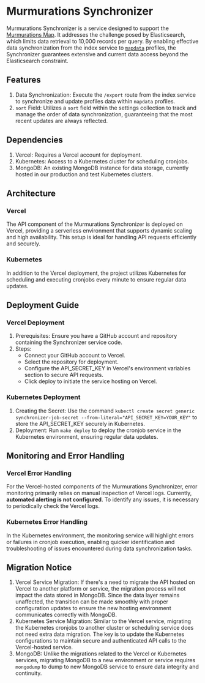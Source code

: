 # Murmurations Synchronizer

Murmurations Synchronizer is a service designed to support the [Murmurations Map](https://github.com/MurmurationsNetwork/MurmurationsMap). It addresses the challenge posed by Elasticsearch, which limits data retrieval to 10,000 records per query. By enabling effective data synchronization from the index service to [`mapdata`](/docs/other-services/front-end-mongodb.md) profiles, the Synchronizer guarantees extensive and current data access beyond the Elasticsearch constraint.

## Features

1. Data Synchronization: Execute the `/export` route from the index service to synchronize and update profiles data within `mapdata` profiles.
2. `sort` Field: Utilizes a `sort` field within the settings collection to track and manage the order of data synchronization, guaranteeing that the most recent updates are always reflected.

## Dependencies

1. Vercel: Requires a Vercel account for deployment.
2. Kubernetes: Access to a Kubernetes cluster for scheduling cronjobs.
3. MongoDB: An existing MongoDB instance for data storage, currently hosted in our production and test Kubernetes clusters.

## Architecture

### Vercel

The API component of the Murmurations Synchronizer is deployed on Vercel, providing a serverless environment that supports dynamic scaling and high availability. This setup is ideal for handling API requests efficiently and securely.

### Kubernetes

In addition to the Vercel deployment, the project utilizes Kubernetes for scheduling and executing cronjobs every minute to ensure regular data updates.

## Deployment Guide

### Vercel Deployment

1. Prerequisites: Ensure you have a GitHub account and repository containing the Synchronizer service code.
2. Steps:
    - Connect your GitHub account to Vercel.
    - Select the repository for deployment.
    - Configure the API_SECRET_KEY in Vercel's environment variables section to secure API requests.
    - Click deploy to initiate the service hosting on Vercel.

### Kubernetes Deployment

1. Creating the Secret: Use the command `kubectl create secret generic synchronizer-job-secret --from-literal="API_SECRET_KEY=YOUR_KEY"` to store the API_SECRET_KEY securely in Kubernetes.
2. Deployment: Run `make deploy` to deploy the cronjob service in the Kubernetes environment, ensuring regular data updates.

## Monitoring and Error Handling

### Vercel Error Handling

For the Vercel-hosted components of the Murmurations Synchronizer, error monitoring primarily relies on manual inspection of Vercel logs. Currently, **automated alerting is not configured**. To identify any issues, it is necessary to periodically check the Vercel logs.

### Kubernetes Error Handling

In the Kubernetes environment, the monitoring service will highlight errors or failures in cronjob execution, enabling quicker identification and troubleshooting of issues encountered during data synchronization tasks.

## Migration Notice

1. Vercel Service Migration: If there's a need to migrate the API hosted on Vercel to another platform or service, the migration process will not impact the data stored in MongoDB. Since the data layer remains unaffected, the transition can be made smoothly with proper configuration updates to ensure the new hosting environment communicates correctly with MongoDB.
2. Kubernetes Service Migration: Similar to the Vercel service, migrating the Kubernetes cronjobs to another cluster or scheduling service does not need extra data migration. The key is to update the Kubernetes configurations to maintain secure and authenticated API calls to the Vercel-hosted service.
3. MongoDB: Unlike the migrations related to the Vercel or Kubernetes services, migrating MongoDB to a new environment or service requires `mongodump` to dump to new MongoDB service to ensure data integrity and continuity.
